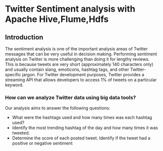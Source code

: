 # **Twitter Sentiment analysis with Apache Hive,Flume,Hdfs**

## Introduction
The sentiment analysis is one of the important analysis areas of Twitter messages that can be very useful in decision making. Performing sentiment analysis on Twitter is more challenging than doing it for lengthy reviews. This is because tweets are very short (approximately 140 characters only) and usually contain slang, emoticons, hashtag tags, and other Twitter-specific jargon. For Twitter development purposes, Twitter provides a streaming API that allows developers to access 1% of tweets on a particular keyword.

### How can we analyze Twitter data using **big data tools**? 
Our analysis aims to answer the following questions: 
- What were the hashtags used and how many times was each hashtag used? 
- Identify the most trending hashtag of the day and how many times it was tweeted. 
- Determine the score of each posted tweet. Identify if the tweet had a positive or negative sentiment


